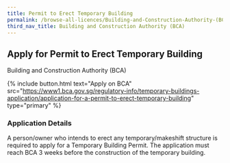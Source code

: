 ```yaml
---
title: Permit to Erect Temporary Building
permalink: /browse-all-licences/Building-and-Construction-Authority-(BCA)/Permit-to-Erect-Temporary-Building
third_nav_title: Building and Construction Authority (BCA)
---
```


## Apply for Permit to Erect Temporary Building

Building and Construction Authority (BCA)

{% include button.html text="Apply on BCA" src="https://www1.bca.gov.sg/regulatory-info/temporary-buildings-application/application-for-a-permit-to-erect-temporary-building" type="primary" %}

<H3>Application Details</H3>

<p>A person/owner who intends to erect any temporary/makeshift structure is required to apply for a Temporary Building Permit. The application must reach BCA 3 weeks before the construction of the temporary building.</p>

